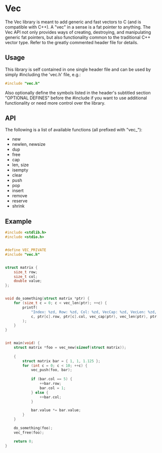 # Vec
The Vec library is meant to add generic and fast vectors to C (and is compatible with C++). A "vec" in a sense is a fat pointer to anything. The Vec API not only provides ways of creating, destroying, and manipulating generic fat pointers, but also functionality common to the traditional C++ vector type. Refer to the greatly commented header file for details.


## Usage
This library is self contained in one single header file and can be used by simply #including the 'vec.h' file, e.g.:
```C
#include "vec.h"
```
Also optionally define the symbols listed in the header's subtitled section "OPTIONAL DEFINES" before the #include if you want to use additional functionality or need more control over the library. 


## API
The following is a list of available functions (all prefixed with "vec_"):
- new
- newlen, newsize
- dup
- free
- cap
- len, size
- isempty
- clear
- push
- pop
- insert
- remove
- reserve
- shrink


## Example
```C
#include <stdlib.h>
#include <stdio.h>


#define VEC_PRIVATE
#include "vec.h"


struct matrix {
	size_t row;
	size_t col;
	double value;
};


void do_something(struct matrix *ptr) {
	for (size_t c = 0; c < vec_len(ptr); ++c) {
		printf(
			"Index: %zd, Row: %zd, Col: %zd, VecCap: %zd, VecLen: %zd, Value: %.3f\n",
			c, ptr[c].row, ptr[c].col, vec_cap(ptr), vec_len(ptr), ptr[c].value
		);
	}
}


int main(void) {
	struct matrix *foo = vec_new(sizeof(struct matrix));
	
	{
		struct matrix bar = { 1, 1, 1.125 };
		for (int c = 0; c < 10; ++c) {
			vec_push(foo, bar);
			
			if (bar.col == 5) {
				++bar.row;
				bar.col = 1;
			} else {
				++bar.col;
			}

			bar.value *= bar.value;
		}
	}

	do_something(foo);
	vec_free(foo);

    return 0;
}
```

